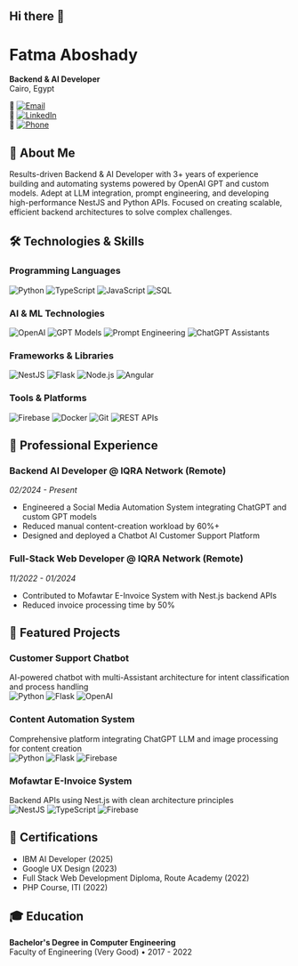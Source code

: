 ## Hi there 👋
# Fatma Aboshady

**Backend & AI Developer**  
Cairo, Egypt  

📧 [![Email](https://img.shields.io/badge/Email-fatemaaboshady1999@gmail.com-D14836?logo=gmail&logoColor=white)](mailto:fatemaaboshady1999@gmail.com)  
💼 [![LinkedIn](https://img.shields.io/badge/LinkedIn-Fatma%20Aboshady-0077B5?logo=linkedin&logoColor=white)](https://www.linkedin.com/in/fatma-aboshady/)  
📱 [![Phone](https://img.shields.io/badge/Phone-%2B201150945369-008751?logo=whatsapp&logoColor=white)](https://wa.me/201150945369)

## 👋 About Me

Results-driven Backend & AI Developer with 3+ years of experience building and automating systems powered by OpenAI GPT and custom models. Adept at LLM integration, prompt engineering, and developing high-performance NestJS and Python APIs. Focused on creating scalable, efficient backend architectures to solve complex challenges.

## 🛠️ Technologies & Skills

### Programming Languages
![Python](https://img.shields.io/badge/Python-3776AB?logo=python&logoColor=white)
![TypeScript](https://img.shields.io/badge/TypeScript-3178C6?logo=typescript&logoColor=white)
![JavaScript](https://img.shields.io/badge/JavaScript-F7DF1E?logo=javascript&logoColor=black)
![SQL](https://img.shields.io/badge/SQL-4479A1?logo=postgresql&logoColor=white)

### AI & ML Technologies
![OpenAI](https://img.shields.io/badge/OpenAI-412991?logo=openai&logoColor=white)
![GPT Models](https://img.shields.io/badge/GPT%20Models-000000?logo=openai&logoColor=white)
![Prompt Engineering](https://img.shields.io/badge/Prompt%20Engineering-FF6B00)
![ChatGPT Assistants](https://img.shields.io/badge/ChatGPT%20Assistants-412991)

### Frameworks & Libraries
![NestJS](https://img.shields.io/badge/NestJS-E0234E?logo=nestjs&logoColor=white)
![Flask](https://img.shields.io/badge/Flask-000000?logo=flask&logoColor=white)
![Node.js](https://img.shields.io/badge/Node.js-339933?logo=node.js&logoColor=white)
![Angular](https://img.shields.io/badge/Angular-DD0031?logo=angular&logoColor=white)

### Tools & Platforms
![Firebase](https://img.shields.io/badge/Firebase-FFCA28?logo=firebase&logoColor=black)
![Docker](https://img.shields.io/badge/Docker-2496ED?logo=docker&logoColor=white)
![Git](https://img.shields.io/badge/Git-F05032?logo=git&logoColor=white)
![REST APIs](https://img.shields.io/badge/REST%20APIs-FF6C37)


## 💼 Professional Experience

### Backend AI Developer @ IQRA Network (Remote)
*02/2024 - Present*

- Engineered a Social Media Automation System integrating ChatGPT and custom GPT models
- Reduced manual content-creation workload by 60%+
- Designed and deployed a Chatbot AI Customer Support Platform

### Full-Stack Web Developer @ IQRA Network (Remote)
*11/2022 - 01/2024*

- Contributed to Mofawtar E-Invoice System with Nest.js backend APIs
- Reduced invoice processing time by 50%

## 🚀 Featured Projects

### Customer Support Chatbot
AI-powered chatbot with multi-Assistant architecture for intent classification and process handling  
![Python](https://img.shields.io/badge/Python-3776AB?logo=python&logoColor=white)
![Flask](https://img.shields.io/badge/Flask-000000?logo=flask&logoColor=white)
![OpenAI](https://img.shields.io/badge/OpenAI-412991?logo=openai&logoColor=white)

### Content Automation System
Comprehensive platform integrating ChatGPT LLM and image processing for content creation  
![Python](https://img.shields.io/badge/Python-3776AB?logo=python&logoColor=white)
![Flask](https://img.shields.io/badge/Flask-000000?logo=flask&logoColor=white)
![Firebase](https://img.shields.io/badge/Firebase-FFCA28?logo=firebase&logoColor=black)

### Mofawtar E-Invoice System
Backend APIs using Nest.js with clean architecture principles  
![NestJS](https://img.shields.io/badge/NestJS-E0234E?logo=nestjs&logoColor=white)
![TypeScript](https://img.shields.io/badge/TypeScript-3178C6?logo=typescript&logoColor=white)
![Firebase](https://img.shields.io/badge/Firebase-FFCA28?logo=firebase&logoColor=black)

<!--
## 📊 GitHub Stats

![GitHub Stats](https://github-readme-stats.vercel.app/api?username=FatmaAboshady&show_icons=true&theme=radical)

![Top Languages](https://github-readme-stats.vercel.app/api/top-langs/?username=FatmaAboshady&layout=compact&theme=radical)
-->
## 📜 Certifications

- IBM AI Developer (2025)
- Google UX Design (2023)
- Full Stack Web Development Diploma, Route Academy (2022)
- PHP Course, ITI (2022)

## 🎓 Education

**Bachelor's Degree in Computer Engineering**  
Faculty of Engineering (Very Good) • 2017 - 2022
<!--
**FatmaAboshady/FatmaAboshady** is a ✨ _special_ ✨ repository because its `README.md` (this file) appears on your GitHub profile.

Here are some ideas to get you started:

- 🔭 I’m currently working on ...
- 🌱 I’m currently learning ...
- 👯 I’m looking to collaborate on ...
- 🤔 I’m looking for help with ...
- 💬 Ask me about ...
- 📫 How to reach me: ...
- 😄 Pronouns: ...
- ⚡ Fun fact: ...
-->
